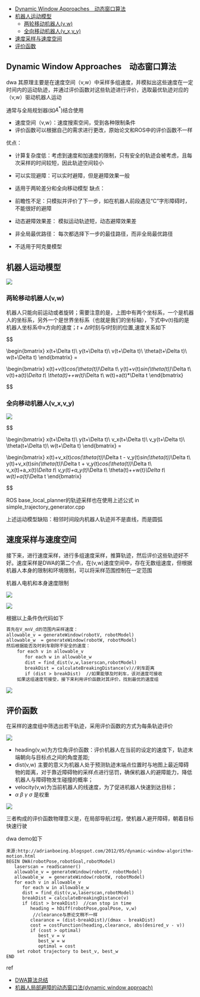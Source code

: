 - [Dynamic Window Approaches　动态窗口算法](#dynamic-window-approaches动态窗口算法)
- [机器人运动模型](#机器人运动模型)
  - [两轮移动机器人(v,w)](#两轮移动机器人vw)
  - [全向移动机器人(v\_x,v\_y)](#全向移动机器人v_xv_y)
- [速度采样与速度空间](#速度采样与速度空间)
- [评价函数](#评价函数)


## Dynamic Window Approaches　动态窗口算法

dwa 其原理主要是在速度空间（v,w）中采样多组速度，并模拟出这些速度在一定时间内的运动轨迹，并通过评价函数对这些轨迹进行评价，选取最优轨迹对应的（v,w）驱动机器人运动

通常与全局规划器(如$A^*$)结合使用

- 速度空间（v,w）：速度搜索空间，受到各种限制条件
- 评价函数可以根据自己的需求进行更改，原始论文和ROS中的评价函数不一样

优点：

- 计算复杂度低：考虑到速度和加速度的限制，只有安全的轨迹会被考虑，且每次采样的时间较短，因此轨迹空间较小
- 可以实现避障：可以实时避障，但是避障效果一般
- 适用于两轮差分和全向移动模型
缺点：

- 前瞻性不足：只模拟并评价了下一步，如在机器人前段遇见“C”字形障碍时，不能很好的避障
- 动态避障效果差： 模拟运动轨迹短，动态避障效果差
- 非全局最优路径： 每次都选择下一步的最佳路径，而非全局最优路径
- 不适用于阿克曼模型

## 机器人运动模型

![](./img/dwa/img1.png)

### 两轮移动机器人(v,w)

机器人只能向前运动或者旋转；需要注意的是，上图中有两个坐标系，一个是机器人的坐标系，另外一个是世界坐标系（也就是我们的坐标轴），下式中v(t)指的是机器人坐标系中x方向的速度；$t+\Delta t$时刻与t时刻的位置,速度关系如下

$$

\begin{bmatrix}
    x(t+\Delta t)\\
    y(t+\Delta t)\\
    v(t+\Delta t)\\
    \theta(t+\Delta t)\\
    w(t+\Delta t)
\end{bmatrix} = 

\begin{bmatrix}
    x(t)+v(t)*cos(\theta(t))*\Delta t\\
    y(t)+v(t)*sin(\theta(t))*\Delta t\\
    v(t)+a(t)*\Delta t\\
    \theta(t)++w(t)*\Delta t\\
    w(t)+a(t)*\Delta t
\end{bmatrix}

$$

### 全向移动机器人(v_x,v_y)

![](./img/dwa/img2.png)

$$

\begin{bmatrix}
    x(t+\Delta t)\\
    y(t+\Delta t)\\
    v_x(t+\Delta t)\\
    v_y(t+\Delta t)\\
    \theta(t+\Delta t)\\
    w(t+\Delta t)
\end{bmatrix} = 

\begin{bmatrix}
    x(t)+v_x(t)*cos(\theta(t))*\Delta t - v_y(t)*sin(\theta(t))*\Delta t\\
    y(t)+v_x(t)*sin(\theta(t))*\Delta t + v_y(t)*cos(\theta(t))*\Delta t\\
    v_x(t)+a_x(t)*\Delta t\\
    v_y(t)+a_y(t)*\Delta t\\
    \theta(t)++w(t)*\Delta t\\
    w(t)+a(t)*\Delta t
\end{bmatrix}

$$

ROS base_local_planner的轨迹采样也在使用上述公式 in simple_trajectory_generator.cpp

上述运动模型缺陷：相邻时间段内机器人轨迹并不是直线，而是圆弧

## 速度采样与速度空间

接下来，进行速度采样，进行多组速度采样，推算轨迹，然后评价这些轨迹好不好。速度采样是DWA的第二个点，在(v,w)速度空间中，存在无数组速度，但根据机器人本身的限制和环境限制，可以将采样范围控制在一定范围

机器人电机和本身速度限制

![](./img/dwa/img3.png)

![](./img/dwa/img4.png)

根据以上条件伪代码如下

```txt
首先在V_m∩V_d的范围内采样速度：
allowable_v = generateWindow(robotV, robotModel)
allowable_w  = generateWindow(robotW, robotModel)
然后根据能否及时刹车剔除不安全的速度：
    for each v in allowable_v
       for each w in allowable_w
       dist = find_dist(v,w,laserscan,robotModel)
       breakDist = calculateBreakingDistance(v)//刹车距离
       if (dist > breakDist)  //如果能够及时刹车，该对速度可接收
	如果这组速度可接受，接下来利用评价函数对其评价，找到最优的速度组
```

![](./img/dwa/img5.png)

## 评价函数

在采样的速度组中筛选出若干轨迹，采用评价函数的方式为每条轨迹评价

![](./img/dwa/img6.png)

- heading(v,w)为方位角评价函数：评价机器人在当前的设定的速度下，轨迹末端朝向与目标点之间的角度差距;
- dist(v,w) 主要的意义为机器人处于预测轨迹末端点位置时与地图上最近障碍物的距离，对于靠近障碍物的采样点进行惩罚，确保机器人的避障能力，降低机器人与障碍物发生碰撞的概率；
- velocity(v,w)为当前机器人的线速度，为了促进机器人快速到达目标；
- $\alpha$ $\beta$ $\gamma$ $\sigma$ 是权重

![](./img/dwa/img7.png)

三者构成的评价函数物理意义是，在局部导航过程，使机器人避开障碍，朝着目标快速行驶

dwa demo如下

```
来源:http://adrianboeing.blogspot.com/2012/05/dynamic-window-algorithm-motion.html
BEGIN DWA(robotPose,robotGoal,robotModel)
   laserscan = readScanner()
   allowable_v = generateWindow(robotV, robotModel)
   allowable_w  = generateWindow(robotW, robotModel)
   for each v in allowable_v
      for each w in allowable_w
      dist = find_dist(v,w,laserscan,robotModel)
      breakDist = calculateBreakingDistance(v)
      if (dist > breakDist)  //can stop in time
         heading = hDiff(robotPose,goalPose, v,w) 
          //clearance与原论文稍不一样
         clearance = (dist-breakDist)/(dmax - breakDist) 
         cost = costFunction(heading,clearance, abs(desired_v - v))
         if (cost > optimal)
            best_v = v
            best_w = w
            optimal = cost
    set robot trajectory to best_v, best_w
END
```

ref

- [DWA算法总结](https://zhuanlan.zhihu.com/p/519958218)
- [机器人局部避障的动态窗口法(dynamic window approach)](https://heyijia.blog.csdn.net/article/details/44983551?spm=1001.2014.3001.5506)
